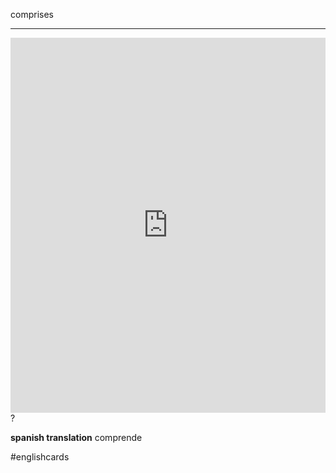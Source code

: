 comprises
___
<iframe src="https://youglish.com/pronounce/comprises/english" style="width:100%; height:600px;" frameborder="0"></iframe>
?

**spanish translation**
comprende

#englishcards